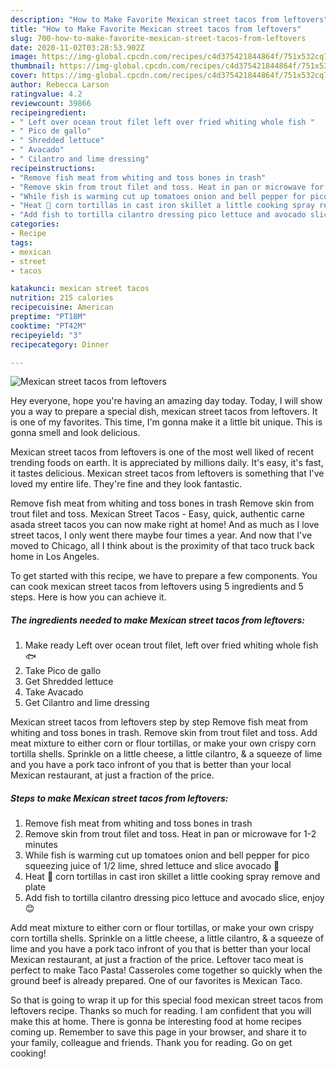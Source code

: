 ```yaml
---
description: "How to Make Favorite Mexican street tacos from leftovers"
title: "How to Make Favorite Mexican street tacos from leftovers"
slug: 700-how-to-make-favorite-mexican-street-tacos-from-leftovers
date: 2020-11-02T03:28:53.902Z
image: https://img-global.cpcdn.com/recipes/c4d375421844864f/751x532cq70/mexican-street-tacos-from-leftovers-recipe-main-photo.jpg
thumbnail: https://img-global.cpcdn.com/recipes/c4d375421844864f/751x532cq70/mexican-street-tacos-from-leftovers-recipe-main-photo.jpg
cover: https://img-global.cpcdn.com/recipes/c4d375421844864f/751x532cq70/mexican-street-tacos-from-leftovers-recipe-main-photo.jpg
author: Rebecca Larson
ratingvalue: 4.2
reviewcount: 39866
recipeingredient:
- " Left over ocean trout filet left over fried whiting whole fish "
- " Pico de gallo"
- " Shredded lettuce"
- " Avacado"
- " Cilantro and lime dressing"
recipeinstructions:
- "Remove fish meat from whiting and toss bones in trash"
- "Remove skin from trout filet and toss. Heat in pan or microwave for 1-2 minutes"
- "While fish is warming cut up tomatoes onion and bell pepper for pico squeezing juice of 1/2 lime, shred lettuce and slice avocado 🥑"
- "Heat 🌽 corn tortillas in cast iron skillet a little cooking spray remove and plate"
- "Add fish to tortilla cilantro dressing pico lettuce and avocado slice, enjoy 😊"
categories:
- Recipe
tags:
- mexican
- street
- tacos

katakunci: mexican street tacos 
nutrition: 215 calories
recipecuisine: American
preptime: "PT18M"
cooktime: "PT42M"
recipeyield: "3"
recipecategory: Dinner

---
```



![Mexican street tacos from leftovers](https://img-global.cpcdn.com/recipes/c4d375421844864f/751x532cq70/mexican-street-tacos-from-leftovers-recipe-main-photo.jpg)

Hey everyone, hope you're having an amazing day today. Today, I will show you a way to prepare a special dish, mexican street tacos from leftovers. It is one of my favorites. This time, I'm gonna make it a little bit unique. This is gonna smell and look delicious.

Mexican street tacos from leftovers is one of the most well liked of recent trending foods on earth. It is appreciated by millions daily. It's easy, it's fast, it tastes delicious. Mexican street tacos from leftovers is something that I've loved my entire life. They're fine and they look fantastic.

Remove fish meat from whiting and toss bones in trash Remove skin from trout filet and toss. Mexican Street Tacos - Easy, quick, authentic carne asada street tacos you can now make right at home! And as much as I love street tacos, I only went there maybe four times a year. And now that I&#39;ve moved to Chicago, all I think about is the proximity of that taco truck back home in Los Angeles.


To get started with this recipe, we have to prepare a few components. You can cook mexican street tacos from leftovers using 5 ingredients and 5 steps. Here is how you can achieve it.

<!--inarticleads1-->

##### The ingredients needed to make Mexican street tacos from leftovers:

1. Make ready  Left over ocean trout filet, left over fried whiting whole fish 🐟
1. Take  Pico de gallo
1. Get  Shredded lettuce
1. Take  Avacado
1. Get  Cilantro and lime dressing


Mexican street tacos from leftovers step by step Remove fish meat from whiting and toss bones in trash. Remove skin from trout filet and toss. Add meat mixture to either corn or flour tortillas, or make your own crispy corn tortilla shells. Sprinkle on a little cheese, a little cilantro, &amp; a squeeze of lime and you have a pork taco infront of you that is better than your local Mexican restaurant, at just a fraction of the price. 

<!--inarticleads2-->

##### Steps to make Mexican street tacos from leftovers:

1. Remove fish meat from whiting and toss bones in trash
1. Remove skin from trout filet and toss. Heat in pan or microwave for 1-2 minutes
1. While fish is warming cut up tomatoes onion and bell pepper for pico squeezing juice of 1/2 lime, shred lettuce and slice avocado 🥑
1. Heat 🌽 corn tortillas in cast iron skillet a little cooking spray remove and plate
1. Add fish to tortilla cilantro dressing pico lettuce and avocado slice, enjoy 😊


Add meat mixture to either corn or flour tortillas, or make your own crispy corn tortilla shells. Sprinkle on a little cheese, a little cilantro, &amp; a squeeze of lime and you have a pork taco infront of you that is better than your local Mexican restaurant, at just a fraction of the price. Leftover taco meat is perfect to make Taco Pasta! Casseroles come together so quickly when the ground beef is already prepared. One of our favorites is Mexican Taco. 

So that is going to wrap it up for this special food mexican street tacos from leftovers recipe. Thanks so much for reading. I am confident that you will make this at home. There is gonna be interesting food at home recipes coming up. Remember to save this page in your browser, and share it to your family, colleague and friends. Thank you for reading. Go on get cooking!
